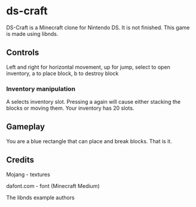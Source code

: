 # ds-craft

DS-Craft is a Minecraft clone for Nintendo DS. It is not finished. This game is made using libnds.

## Controls

Left and right for horizontal movement, up for jump, select to open inventory, a to place block, b to destroy block

### Inventory manipulation

A selects inventory slot. Pressing a again will cause either stacking the blocks or moving them. Your inventory has 20 slots.

## Gameplay

You are a blue rectangle that can place and break blocks. That is it.

## Credits

Mojang - textures

dafont.com - font (Minecraft Medium)

The libnds example authors
